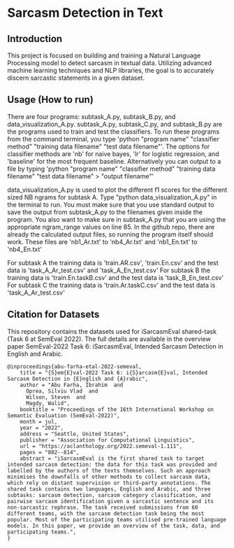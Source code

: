 # Sarcasm Detection in Text
## Introduction
This project is focused on building and training a Natural Language Processing model to detect sarcasm in textual data. Utilizing advanced machine learning techniques and NLP libraries, the goal is to accurately discern sarcastic statements in a given dataset.

## Usage (How to run)
There are four programs: subtask_A.py, subtask_B.py, and data_visualization_A.py. subtask_A.py, subtask_C.py, and subtask_B.py are the programs used to train and
test the classifiers. To run these programs from the command terminal, you type 
'python "program name" "classifier method" "training data filename" "test data filename"'. The options for classifier methods are 'nb' for naive bayes,
'lr' for logistic regression, and 'baseline' for the most frequent baseline. Alternatively you can output to a file by typing
'python "program name" "classifier method" "training data filename" "test data filename" > "output filename"'

data_visualization_A.py is used to plot the different f1 scores for the different sized NB ngrams for subtask A. Type "python data_visualization_A.py" in the 
terminal to run. You must make sure that you use standard output to save the output
from subtask_A.py to the filenames given inside the program. You also want to make sure in subtask_A.py that you are using the appropriate ngram_range values on 
line 85. In the github repo, there are already the calculated output files, so running the program itself should work. 
These files are 'nb1_Ar.txt' to 'nb4_Ar.txt' and 'nb1_En.txt' to 'nb4_En.txt'

For subtask A the training data is 'train.AR.csv', 'train.En.csv' and the test data is 'task_A_Ar_test.csv' and 'task_A_En_test.csv'
For subtask B the training data is 'train.En.taskB.csv' and the test data is 'task_B_En_test.csv'
For subtask C the training data is 'train.Ar.taskC.csv' and the test data is 'task_A_Ar_test.csv'

## Citation for Datasets
This repository contains the datasets used for iSarcasmEval shared-task (Task 6 at SemEval 2022). The full details are available in the overview paper SemEval-2022 Task 6: iSarcasmEval, Intended Sarcasm Detection in English and Arabic.
```
@inproceedings{abu-farha-etal-2022-semeval,
    title = "{S}em{E}val-2022 Task 6: i{S}arcasm{E}val, Intended Sarcasm Detection in {E}nglish and {A}rabic",
    author = "Abu Farha, Ibrahim  and
      Oprea, Silviu Vlad  and
      Wilson, Steven  and
      Magdy, Walid",
    booktitle = "Proceedings of the 16th International Workshop on Semantic Evaluation (SemEval-2022)",
    month = jul,
    year = "2022",
    address = "Seattle, United States",
    publisher = "Association for Computational Linguistics",
    url = "https://aclanthology.org/2022.semeval-1.111",
    pages = "802--814",
    abstract = "iSarcasmEval is the first shared task to target intended sarcasm detection: the data for this task was provided and labelled by the authors of the texts themselves. Such an approach minimises the downfalls of other methods to collect sarcasm data, which rely on distant supervision or third-party annotations. The shared task contains two languages, English and Arabic, and three subtasks: sarcasm detection, sarcasm category classification, and pairwise sarcasm identification given a sarcastic sentence and its non-sarcastic rephrase. The task received submissions from 60 different teams, with the sarcasm detection task being the most popular. Most of the participating teams utilised pre-trained language models. In this paper, we provide an overview of the task, data, and participating teams.",
}
```


